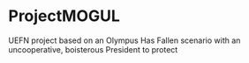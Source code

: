 # ProjectMOGUL
UEFN project based on an Olympus Has Fallen scenario with an uncooperative, boisterous President to protect
